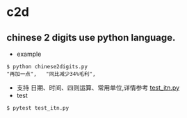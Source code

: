 # c2d

##  chinese 2 digits use python language.

* example 

```
$ python chinese2digits.py
"再加一点",   "同比减少34%毛利",
```
* 支持 日期、时间、四则运算、常用单位,详情参考 [test_itn.py](https://github.com/dahu1/c2d/blob/main/test_itn.py)
* test 
```
$ pytest test_itn.py
```
